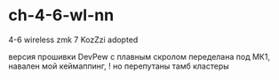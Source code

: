 # ch-4-6-wl-nn

4-6 wireless zmk
7
KozZzi adopted

версия прошивки DevPew с плавным скролом 
переделана под МК1, навален мой кеймаппинг, 
! но перепутаны тамб кластеры
